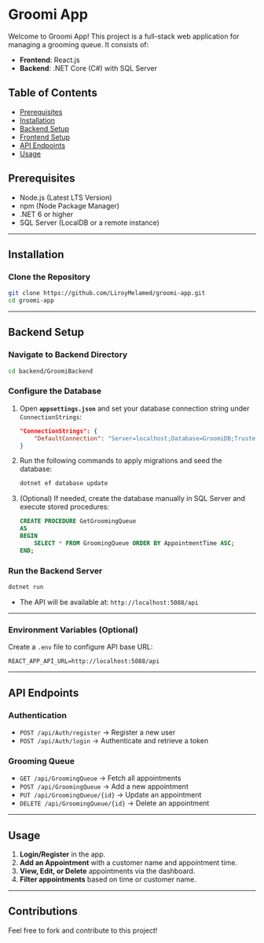 # Groomi App

Welcome to Groomi App! This project is a full-stack web application for managing a grooming queue. It consists of:
- **Frontend**: React.js
- **Backend**: .NET Core (C#) with SQL Server

## Table of Contents
- [Prerequisites](#prerequisites)
- [Installation](#installation)
- [Backend Setup](#backend-setup)
- [Frontend Setup](#frontend-setup)
- [API Endpoints](#api-endpoints)
- [Usage](#usage)

## Prerequisites
- Node.js (Latest LTS Version)
- npm (Node Package Manager)
- .NET 6 or higher
- SQL Server (LocalDB or a remote instance)

---
## Installation
### Clone the Repository
```sh
git clone https://github.com/LiroyMelamed/groomi-app.git
cd groomi-app
```

---
## Backend Setup

### Navigate to Backend Directory
```sh
cd backend/GroomiBackend
```

### Configure the Database
1. Open **`appsettings.json`** and set your database connection string under `ConnectionStrings`:
    ```json
    "ConnectionStrings": {
        "DefaultConnection": "Server=localhost;Database=GroomiDB;Trusted_Connection=True;"
    }
    ```
2. Run the following commands to apply migrations and seed the database:
    ```sh
    dotnet ef database update
    ```
3. (Optional) If needed, create the database manually in SQL Server and execute stored procedures:
    ```sql
    CREATE PROCEDURE GetGroomingQueue
    AS
    BEGIN
        SELECT * FROM GroomingQueue ORDER BY AppointmentTime ASC;
    END;
    ```

### Run the Backend Server
```sh
dotnet run
```
- The API will be available at: `http://localhost:5088/api`

---

### Environment Variables (Optional)
Create a `.env` file to configure API base URL:
```env
REACT_APP_API_URL=http://localhost:5088/api
```

---
## API Endpoints
### Authentication
- `POST /api/Auth/register` → Register a new user
- `POST /api/Auth/login` → Authenticate and retrieve a token

### Grooming Queue
- `GET /api/GroomingQueue` → Fetch all appointments
- `POST /api/GroomingQueue` → Add a new appointment
- `PUT /api/GroomingQueue/{id}` → Update an appointment
- `DELETE /api/GroomingQueue/{id}` → Delete an appointment

---
## Usage
1. **Login/Register** in the app.
2. **Add an Appointment** with a customer name and appointment time.
3. **View, Edit, or Delete** appointments via the dashboard.
4. **Filter appointments** based on time or customer name.

---
## Contributions
Feel free to fork and contribute to this project!


